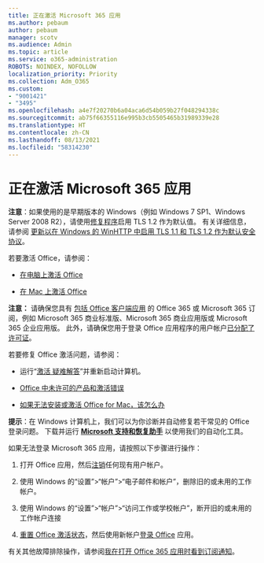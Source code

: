 ```yaml
---
title: 正在激活 Microsoft 365 应用
ms.author: pebaum
author: pebaum
manager: scotv
ms.audience: Admin
ms.topic: article
ms.service: o365-administration
ROBOTS: NOINDEX, NOFOLLOW
localization_priority: Priority
ms.collection: Adm_O365
ms.custom:
- "9001421"
- "3495"
ms.openlocfilehash: a4e7f20270b6a04aca6d54b059b27f048294338c
ms.sourcegitcommit: ab75f66355116e995b3cb5505465b31989339e28
ms.translationtype: HT
ms.contentlocale: zh-CN
ms.lasthandoff: 08/13/2021
ms.locfileid: "58314230"
---
```

# <a name="activating-microsoft-365-apps"></a>正在激活 Microsoft 365 应用

**注意**：如果使用的是早期版本的 Windows（例如 Windows 7 SP1、Windows Server 2008 R2），请使用[修复程序](https://download.microsoft.com/download/0/6/5/0658B1A7-6D2E-474F-BC2C-D69E5B9E9A68/MicrosoftEasyFix51044.msi)启用 TLS 1.2 作为默认值。 有关详细信息，请参阅 [更新以在 Windows 的 WinHTTP 中启用 TLS 1.1 和 TLS 1.2 作为默认安全协议](https://support.microsoft.com/topic/update-to-enable-tls-1-1-and-tls-1-2-as-default-secure-protocols-in-winhttp-in-windows-c4bd73d2-31d7-761e-0178-11268bb10392)。

若要激活 Office，请参阅：

- [在电脑上激活 Office](https://support.office.com/article/activate-office-5bd38f38-db92-448b-a982-ad170b1e187e) 

- [在 Mac 上激活 Office](https://support.office.com/article/activate-office-for-mac-7f6646b1-bb14-422a-9ad4-a53410fcefb2)

**注意：** 请确保您具有 [ 包括 Office 客户端应用](https://support.office.com/article/28cbc8cf-1332-4f04-9123-9b660abb629e) 的 Office 365 或 Microsoft 365 订阅，例如 Microsoft 365 商业标准版、Microsoft 365 商业应用版或 Microsoft 365 企业应用版。 此外，请确保您用于登录 Office 应用程序的用户帐户[已分配了许可证](https://docs.microsoft.com/microsoft-365/admin/manage/assign-licenses-to-users)。

若要修复 Office 激活问题，请参阅：

- 运行“[激活 疑难解答](https://aka.ms/SARA-OfficeActivation-Alchemy)”并重新启动计算机。
- [Office 中未许可的产品和激活错误](https://support.office.com/article/unlicensed-product-and-activation-errors-in-office-0d23d3c0-c19c-4b2f-9845-5344fedc4380)

- [如果无法安装或激活 Office for Mac，该怎么办](https://support.office.com/article/what-to-try-if-you-can-t-install-or-activate-office-for-mac-5efba2b4-b1e6-4e5f-bf3c-6ab945d03dea)

**提示**：在 Windows 计算机上，我们可以为你诊断并自动修复若干常见的 Office 登录问题。 下载并运行 **[Microsoft 支持和恢复助手](https://aka.ms/SaRA-OfficeSignInScenario)** 以使用我们的自动化工具。

如果无法登录 Microsoft 365 应用，请按照以下步骤进行操作：

1. 打开 Office 应用，然后[注销](https://go.microsoft.com/fwlink/?linkid=2114082)任何现有用户帐户。

2. 使用 Windows 的“设置”>“帐户”>“电子邮件和帐户”，删除旧的或未用的工作帐户。

3. 使用 Windows 的“设置”>“帐户”>“访问工作或学校帐户”，断开旧的或未用的工作帐户连接

4. [重置 Office 激活状态](https://docs.microsoft.com/office365/troubleshoot/activation/reset-office-365-proplus-activation-state)，然后使用新帐户[登录 Office](https://support.office.com/article/sign-in-to-office-b9582171-fd1f-4284-9846-bdd72bb28426) 应用。

有关其他故障排除操作，请参阅[我在打开 Office 365 应用时看到订阅通知](https://support.office.com/article/a-subscription-notice-appears-when-i-open-an-office-365-application-4cabe32c-f594-4c0e-9191-3d3ade10cceb)。
